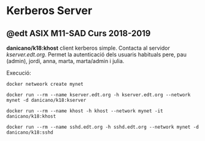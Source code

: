 # Kerberos Server
## @edt ASIX M11-SAD Curs 2018-2019

**danicano/k18:khost** client  kerberos simple. Contacta al 
  servidor *kserver.edt.org*. Permet la autenticació dels 
  usuaris habituals pere, pau (admin), jordi, anna, marta, 
  marta/admin i julia.

Execució:
```
docker netweork create mynet

docker run --rm --name kserver.edt.org -h kserver.edt.org --network mynet -d danicano/k18:kserver

docker run --rm --name khost -h khost --network mynet -it danicano/k18:khost

docker run --rm --name sshd.edt.org -h sshd.edt.org --network mynet -d danicano/k18:sshd
```

